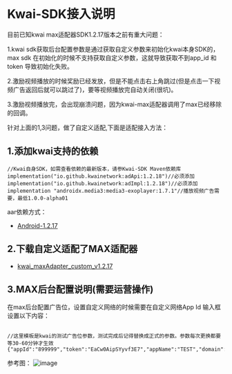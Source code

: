 # Kwai-SDK接入说明

目前已知kwai max适配器SDK1.2.17版本之前有重大问题：

1.kwai sdk获取后台配置参数是通过获取自定义参数来初始化kwai本身SDK的，max sdk 在初始化的时候不支持获取自定义参数，这就导致获取不到app_id 和token 导致初始化失败。

2.激励视频播放的时候奖励已经发放，但是不能点击右上角跳过(但是点击一下视频广告返回后就可以跳过了)，要等视频播放完自动关闭(很坑)。

3.激励视频播放完，会出现崩溃问题，因为kwai-max适配器调用了max已经移除的回调。

针对上面的1,3问题，做了自定义适配,下面是适配接入方法：

## 1.添加kwai支持的依赖
```
//Kwai自身SDK，如需查看依赖的最新版本，请参Kwai-SDK Maven依赖库
implementation("io.github.kwainetwork:adApi:1.2.18")//必须添加
implementation("io.github.kwainetwork:adImpl:1.2.18")//必须添加
implementation "androidx.media3:media3-exoplayer:1.7.1"//播放视频广告需要，最低1.0.0-alpha01

```

  aar依赖方式：
  
- [Android-1.2.17](https://github.com/fyl8/IssueDoc/blob/main/KwaiAdsSDKFull-Android-1.2.17.zip)

## 2.下载自定义适配了MAX适配器

- [kwai_maxAdapter_custom_v1.2.17](https://github.com/fyl8/IssueDoc/blob/main/kwai_maxAdapter_custom_v1.2.17.aar)


## 3.MAX后台配置说明(需要运营操作)

在max后台配置广告位，设置自定义网络的时候需要在自定义网络App Id 输入框设置以下内容：

```

//这里模板是kwai的测试广告位参数，测试完成后记得替换成正式的参数。参数每次更换都要等30-60分钟才生效
{"appId":"899999","token":"EaCw0AipSYyvf3E7","appName":"TEST","domain":"www.kwai.com","storeUrl":"","tagId":"8999996001","floorPrice":"0.01"}

```
参考图：
![image](https://github.com/user-attachments/assets/ee1f383b-c19c-4d18-991c-b603d6c56ce1)
